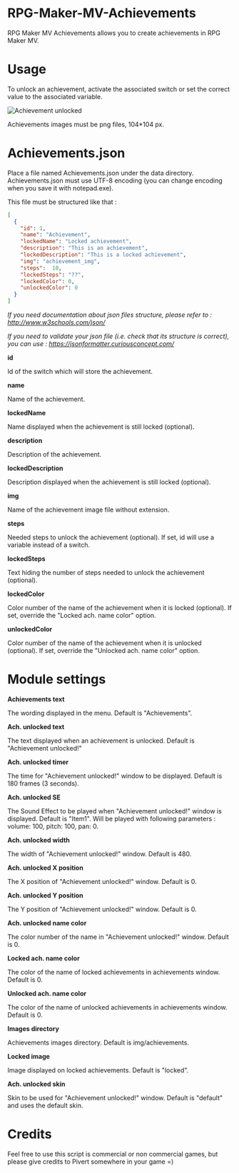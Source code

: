 # RPG-Maker-MV-Achievements

RPG Maker MV Achievements allows you to create achievements in RPG Maker MV.

# Usage

To unlock an achievement, activate the associated switch or set the correct value to the associated variable.

![Achievement unlocked](https://raw.githubusercontent.com/PicusViridis/RPG-Maker-MV-Achievements/master/Screenshots/Achievement%20unlocked!.png)

Achievements images must be png files, 104*104 px.

# Achievements.json

Place a file named Achievements.json under the data directory. Achievements.json must use UTF-8 encoding (you can change encoding when you save it with notepad.exe).

This file must be structured like that :

```json
[
  {
    "id": 1,
    "name": "Achievement",
    "lockedName": "Locked achievement",
    "description": "This is an achievement",
    "lockedDescription": "This is a locked achievement",
    "img": "achievement_img",
	"steps":  10,
	"lockedSteps": "??",
	"lockedColor": 0,
	"unlockedColor": 0
  }
]
```

_If you need documentation about json files structure, please refer to : http://www.w3schools.com/json/_

_If you need to validate your json file (i.e. check that its structure is correct), you can use : https://jsonformatter.curiousconcept.com/_

__id__

Id of the switch which will store the achievement.

__name__

Name of the achievement.

__lockedName__

Name displayed when the achievement is still locked (optional).

__description__

Description of the achievement.

__lockedDescription__

Description displayed when the achievement is still locked (optional).

__img__

Name of the achievement image file without extension.

__steps__

Needed steps to unlock the achievement (optional). If set, id will use a variable instead of a switch.

__lockedSteps__

Text hiding the number of steps needed to unlock the achievement (optional).

__lockedColor__

Color number of the name of the achievement when it is locked (optional). If set, override the "Locked ach. name color" option.

__unlockedColor__

Color number of the name of the achievement when it is unlocked (optional). If set, override the "Unlocked ach. name color" option.

# Module settings

__Achievements text__

The wording displayed in the menu. Default is "Achievements".

__Ach. unlocked text__

The text displayed when an achievement is unlocked. Default is "Achievement unlocked!"

__Ach. unlocked timer__

The time for "Achievement unlocked!" window to be displayed. Default is 180 frames (3 seconds).

__Ach. unlocked SE__

The Sound Effect to be played when "Achievement unlocked!" window is displayed. Default is "Item1". Will be played with following parameters : volume: 100, pitch: 100, pan: 0.

__Ach. unlocked width__

The width of "Achievement unlocked!" window. Default is 480.

__Ach. unlocked X position__

The X position of "Achievement unlocked!" window. Default is 0.

__Ach. unlocked Y position__

The Y position of "Achievement unlocked!" window. Default is 0.

__Ach. unlocked name color__

The color number of the name in "Achievement unlocked!" window. Default is 0.

__Locked ach. name color__

The color of the name of locked achievements in achievements window. Default is 0.

__Unlocked ach. name color__

The color of the name of unlocked achievements in achievements window. Default is 0.

__Images directory__

Achievements images directory. Default is img/achievements.

__Locked image__

Image displayed on locked achievements. Default is "locked".

__Ach. unlocked skin__

Skin to be used for "Achievement unlocked!" window. Default is "default" and uses the default skin.


# Credits

Feel free to use this script is commercial or non commercial games, but please give credits to Pivert somewhere in your game =)